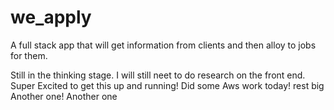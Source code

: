 # we_apply

A full stack app that will get information from clients and then alloy to jobs for them. 

Still in the thinking stage.
I will still neet to do research on the front end.
Super Excited to get this up and running!
Did some Aws work today!
rest
big
Another one!
Another
one
